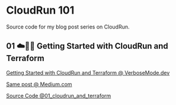 # CloudRun 101
Source code for my blog post series on CloudRun.


## 01 ☁️🏃‍♂️ Getting Started with CloudRun and Terraform

[Getting Started with CloudRun and Terraform @ VerboseMode.dev](https://verbosemode.dev/p/getting-started-with-cloudrun-and) 

[Same post @ Medium.com](https://medium.com/itnext/getting-started-with-cloudrun-and-terraform-cloudrun-101-418240e23cb4)


[Source Code @01_cloudrun_and_terraform](/01_cloudrun_and_terraform/)